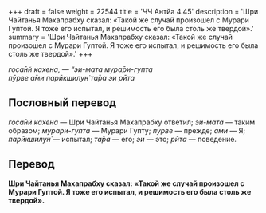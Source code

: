 +++
draft = false
weight = 22544
title = 'ЧЧ Антйа 4.45'
description = 'Шри Чайтанья Махапрабху сказал: «Такой же случай произошел с Мурари Гуптой. Я тоже его испытал, и решимость его была столь же твердой».'
summary = 'Шри Чайтанья Махапрабху сказал: «Такой же случай произошел с Мурари Гуптой. Я тоже его испытал, и решимость его была столь же твердой».'
+++

_госа̄н̃и кахена, — “эи-мата мура̄ри-гупта  
пӯрве а̄ми парӣкшилун̇ та̄ра эи рӣта_

## Пословный перевод

_госа̄н̃и_ _кахена_ — Шри Чайтанья Махапрабху ответил; _эи_\-_мата_ — таким образом; _мура̄ри_\-_гупта_ — Мурари Гупту; _пӯрве_ — прежде; _а̄ми_ — Я; _парӣкшилун̇_ — испытал; _та̄ра_ — его; _эи_ — это; _рӣта_ — поведение.

## Перевод

**Шри Чайтанья Махапрабху сказал: «Такой же случай произошел с Мурари Гуптой. Я тоже его испытал, и решимость его была столь же твердой».**
